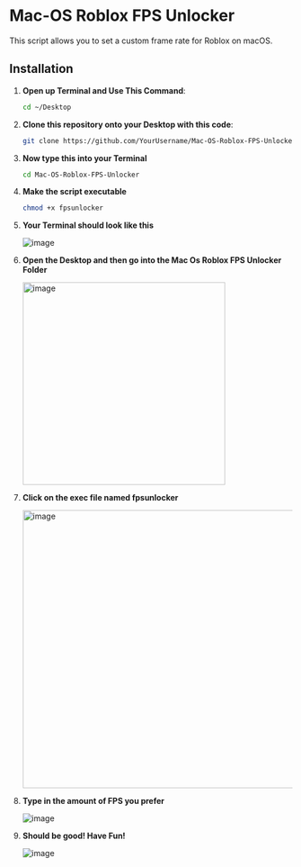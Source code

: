 # Mac-OS Roblox FPS Unlocker

This script allows you to set a custom frame rate for Roblox on macOS.

## Installation

1. **Open up Terminal and Use This Command**:
   ```bash
   cd ~/Desktop
2. **Clone this repository onto your Desktop with this code**:
   ```bash
   git clone https://github.com/YourUsername/Mac-OS-Roblox-FPS-Unlocker.git
3. **Now type this into your Terminal**
   ```bash
   cd Mac-OS-Roblox-FPS-Unlocker
4. **Make the script executable**
   ```bash
   chmod +x fpsunlocker
5. **Your Terminal should look like this**
   
   ![image](https://github.com/user-attachments/assets/6cd1276b-937c-4dd0-a174-8269c6230fa8)

6. **Open the Desktop and then go into the Mac Os Roblox FPS Unlocker Folder**

   <img width="360" alt="image" src="https://github.com/user-attachments/assets/cad94142-f7e9-486a-9084-7c8a57a3b876">

7. **Click on the exec file named fpsunlocker**

   <img width="494" alt="image" src="https://github.com/user-attachments/assets/77acc7cc-2c3f-4d5c-8b7a-2b512fbe8459">

9. **Type in the amount of FPS you prefer**
   
    ![image](https://github.com/user-attachments/assets/ec4ca4e3-e520-4f7a-ba58-631173c82340)

10. **Should be good! Have Fun!**

    ![image](https://github.com/user-attachments/assets/c9eac427-fdb6-4fee-95c7-57c899c38b0d)







